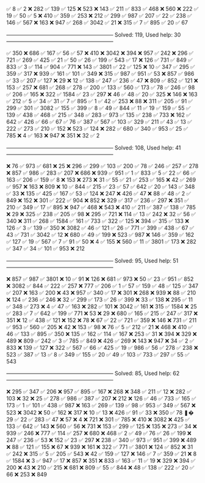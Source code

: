 ✅ 8
✅ 2
❌ 282
✅ 139
✅ 125
❌ 523
❌ 143
✅ 211
✅ 833
✅ 468
❌ 560
❌ 222
✅ 19
✅ 50
✅ 5
❌ 410
✅ 359
✅ 253
❌ 212
✅ 299
✅ 987
✅ 207
✅ 22
✅ 238
✅ 146
✅ 567
❌ 163
❌ 947
✅ 268
✅ 3042
✅ 21
❌ 315
✅ 7
✅ 895
✅ 20
✅ 67

––––––––––––––––––––––––––––––––––––––––
Solved: 119, Used help: 30
––––––––––––––––––––––––––––––––––––––––

✅ 350
❌ 686
✅ 167
✅ 56
✅ 57
❌ 410
❌ 3042
❌ 394
❌ 957
✅ 242
❌ 296
✅ 721
✅ 269
✅ 425
✅ 21
✅ 50
✅ 26
✅ 199
✅ 543
✅ 17
❌ 126
✅ 731
✅ 849
✅ 833
✅ 3
✅ 114
✅ 904
✅ 771
❌ 143
✅ 3801
✅ 22
✅ 125
❌ 10
✅ 347
✅ 295
✅ 359
✅ 317
❌ 939
✅ 161
✅ 101
✅ 349
❌ 315
✅ 987
✅ 951
✅ 53
❌ 857
✅ 986
✅ 33
✅ 207
✅ 127
❌ 29
❌ 12
✅ 138
✅ 247
✅ 236
✅ 47
❌ 809
✅ 852
✅ 121
❌ 153
✅ 257
❌ 681
✅ 268
✅ 278
✅ 200
✅ 133
✅ 560
✅ 173
✅ 78
✅ 246
✅ 98
✅ 206
✅ 165
❌ 322
✅ 1584
✅ 23
✅ 297
❌ 46
✅ 48
✅ 20
✅ 325
❌ 146
❌ 163
✅ 212
✅ 5
✅ 34
✅ 31
✅ 7
✅ 895
✅ 1
✅ 42
✅ 253
❌ 88
❌ 311
✅ 205
✅ 91
✅ 299
✅ 301
✅ 3082
✅ 155
✅ 399
✅ 8
✅ 49
✅ 844
✅ 11
✅ 19
✅ 159
✅ 55
✅ 139
✅ 438
✅ 468
✅ 215
✅ 348
✅ 283
✅ 973
✅ 135
✅ 238
✅ 733
❌ 162
✅ 642
✅ 426
✅ 66
✅ 67
✅ 76
✅ 387
✅ 567
✅ 103
✅ 329
✅ 211
✅ 43
✅ 13
✅ 222
✅ 273
✅ 210
✅ 152
❌ 523
✅ 124
❌ 282
✅ 680
✅ 340
✅ 953
✅ 25
✅ 785
❌ 4
✅ 163
❌ 947
❌ 351
❌ 32
✅ 2

––––––––––––––––––––––––––––––––––––––––
Solved: 108, Used help: 41
––––––––––––––––––––––––––––––––––––––––

❌ 76
✅ 973
✅ 681
❌ 25
❌ 296
✅ 299
✅ 103
✅ 200
✅ 78
✅ 246
✅ 257
✅ 278
❌ 857
✅ 986
✅ 283
✅ 207
❌ 686
❌ 939
✅ 951
✅ 1
✅ 833
✅ 5
✅ 22
✅ 66
✅ 163
✅ 206
✅ 159
✅ 8
❌ 153
❌ 273
❌ 31
✅ 55
✅ 21
✅ 253
✅ 165
❌ 42
✅ 269
✅ 957
❌ 163
❌ 809
❌ 10
✅ 844
✅ 215
✅ 23
✅ 57
✅ 642
✅ 20
✅ 143
✅ 348
✅ 33
❌ 135
✅ 425
✅ 167
✅ 53
✅ 124
❌ 247
❌ 426
✅ 47
❌ 88
✅ 48
✅ 2
✅ 849
❌ 152
❌ 301
✅ 222
✅ 904
❌ 852
❌ 329
✅ 317
✅ 236
✅ 297
❌ 351
✅ 210
✅ 349
✅ 17
✅ 895
❌ 947
✅ 468
❌ 543
❌ 410
✅ 211
✅ 387
✅ 138
✅ 785
❌ 29
❌ 325
✅ 238
✅ 205
✅ 98
❌ 295
✅ 721
❌ 114
✅ 13
✅ 242
❌ 32
✅ 56
✅ 340
❌ 311
✅ 268
✅ 1584
✅ 161
✅ 733
✅ 322
✅ 125
❌ 394
✅ 315
✅ 133
❌ 126
✅ 3
✅ 139
✅ 350
❌ 3082
✅ 46
✅ 121
✅ 26
✅ 771
✅ 399
✅ 438
✅ 67
✅ 43
✅ 731
✅ 3042
✅ 12
❌ 680
✅ 49
✅ 199
❌ 523
✅ 987
❌ 146
✅ 359
✅ 162
✅ 127
✅ 19
✅ 567
✅ 7
✅ 91
✅ 50
❌ 4
✅ 155
❌ 560
✅ 11
✅ 3801
✅ 173
❌ 282
✅ 347
✅ 34
✅ 101
✅ 953
❌ 212

––––––––––––––––––––––––––––––––––––––––
Solved: 95, Used help: 51
––––––––––––––––––––––––––––––––––––––––

❌ 857
✅ 987
✅ 3801
❌ 10
✅ 91
❌ 126
❌ 681
✅ 973
❌ 50
✅ 23
✅ 951
✅ 852
❌ 3082
✅ 844
✅ 222
✅ 257
❌ 777
✅ 206
✅ 1
✅ 57
✅ 159
✅ 48
✅ 125
✅ 347
✅ 207
❌ 163
✅ 200
❌ 43
❌ 957
✅ 340
✅ 17
❌ 301
❌ 268
❌ 939
❌ 88
✅ 210
❌ 124
✅ 236
✅ 246
❌ 32
✅ 299
✅ 173
✅ 26
✅ 399
❌ 33
✅ 138
❌ 295
✅ 11
✅ 348
✅ 273
❌ 4
✅ 47
✅ 163
❌ 282
✅ 101
❌ 3042
✅ 161
❌ 315
✅ 1584
❌ 25
✅ 283
✅ 7
✅ 642
✅ 199
✅ 771
❌ 53
❌ 29
❌ 680
✅ 165
✅ 215
✅ 247
✅ 317
❌ 351
❌ 12
✅ 438
✅ 121
❌ 152
❌ 78
❌ 67
✅ 22
✅ 721
✅ 359
❌ 146
❌ 731
✅ 211
✅ 953
✅ 560
✅ 205
❌ 42
❌ 153
✅ 98
❌ 76
✅ 5
✅ 212
✅ 21
❌ 468
❌ 410
✅ 46
✅ 133
✅ 895
✅ 350
❌ 135
✅ 162
✅ 114
✅ 167
❌ 253
✅ 31
❌ 394
❌ 329
❌ 489
❌ 809
✅ 242
✅ 3
✅ 785
✅ 849
❌ 426
✅ 269
❌ 143
❌ 947
❌ 34
✅ 2
✅ 833
❌ 139
✅ 127
❌ 322
✅ 567
✅ 66
✅ 425
✅ 19
✅ 986
✅ 56
✅ 278
✅ 238
❌ 523
✅ 387
✅ 13
✅ 8
✅ 349
✅ 155
✅ 20
✅ 49
✅ 103
✅ 733
✅ 297
✅ 55
✅ 543

––––––––––––––––––––––––––––––––––––––––
Solved: 85, Used help: 62
––––––––––––––––––––––––––––––––––––––––

❌ 295
✅ 347
✅ 206
❌ 957
✅ 895
✅ 167
❌ 268
❌ 348
✅ 211
✅ 12
❌ 282
✅ 103
❌ 32
❌ 25
✅ 278
✅ 986
✅ 387
✅ 207
❌ 212
❌ 126
✅ 46
✅ 733
✅ 165
✅ 173
✅ 1
✅ 101
✅ 438
✅ 987
❌ 163
✅ 269
✅ 139
✅ 98
✅ 953
✅ 349
✅ 567
❌ 523
❌ 3042
❌ 50
✅ 162
❌ 317
❌ 10
✅ 13
❌ 426
✅ 91
✅ 33
❌ 350
✅ 78
❚� 29
✅ 22
✅ 283
✅ 47
❌ 57
❌ 4
❌ 721
❌ 301
✅ 785
❌ 410
❌ 3082
❌ 425
✅ 133
✅ 642
✅ 143
❌ 560
✅ 56
❌ 731
❌ 153
✅ 299
✅ 125
❌ 135
❌ 273
✅ 34
❌ 939
✅ 246
❌ 777
✅ 114
✅ 257
❌ 680
❌ 468
✅ 2
✅ 49
✅ 76
✅ 26
✅ 199
❌ 247
✅ 236
✅ 53
❌ 152
✅ 23
✅ 297
❌ 238
✅ 340
✅ 973
✅ 951
✅ 399
❌ 489
❌ 88
✅ 121
✅ 155
❌ 67
❌ 939
❌ 161
❌ 322
✅ 771
✅ 3801
❌ 124
✅ 852
❌ 31
✅ 242
❌ 315
✅ 5
✅ 205
✅ 543
❌ 42
✅ 159
✅ 127
❌ 146
✅ 7
✅ 359
✅ 21
❌ 8
✅ 1584
❌ 3
✅ 947
✅ 17
❌ 857
❌ 351
❌ 833
✅ 163
✅ 11
✅ 19
❌ 329
❌ 394
✅ 200
❌ 43
❌ 210
✅ 215
❌ 681
❌ 809
✅ 55
✅ 844
❌ 48
✅ 138
✅ 222
✅ 20
✅ 66
❌ 253
❌ 849
